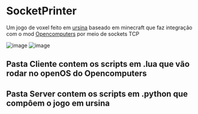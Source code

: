 # SocketPrinter
Um jogo de voxel feito em [ursina](https://www.ursinaengine.org/) baseado em minecraft que faz integração com o mod [Opencomputers](https://www.curseforge.com/minecraft/mc-mods/opencomputers]) por meio de sockets TCP

![image](https://user-images.githubusercontent.com/66850003/159809415-5a6058d4-6955-444b-906b-732c66617869.png)
![image](https://user-images.githubusercontent.com/66850003/159812477-13d7e53e-e16f-4ebc-8c89-7061dfdd4f9c.png)

## Pasta Cliente contem os scripts em .lua que vão rodar no openOS do Opencomputers
## Pasta Server contem os scripts em .python que compôem o jogo em ursina
